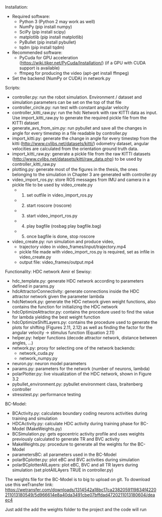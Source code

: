 
Installation:
 * Required software:
   - Python 3 (Python 2 may work as well)
   - NumPy (pip install numpy)
   - SciPy (pip install scipy)
   - matplotlib (pip install matplotlib)
   - PyBullet (pip install pybullet)
   - tqdm (pip install tqdm)
 * Recommended software:
   - PyCuda for GPU acceleration (https://wiki.tiker.net/PyCuda/Installation/) (if a GPU with CUDA support is available)
   - ffmpeg for producing the video (apt-get install ffmpeg)
 * Set the backend (NumPy or CUDA) in network.py

Scripts:
 - controller.py: run the robot simulation. Environment / dataset and simulation parameters can be set on the top of that file
 - controller_circle.py: run test with constant angular velocity
 - controller_kitti_raw.py: run the hdc Network with raw KITTI data as input. Use import_kitti_raw.py to generate the required pickle file from the KITTI dataset
 - generate_avs_from_sim.py: run pybullet and save all the changes in angle for every timestep in a file readable by controller.py
 - import_kitti.py: generate the change in angle for every timestep from the kitti (http://www.cvlibs.net/datasets/kitti/) odometry dataset, angular velocities are calculated from the orientation ground truth data. 
 - import_kitti_raw.py: generate a pickle file from the raw KITTI datasets (http://www.cvlibs.net/datasets/kitti/raw_data.php) to be used by controller_kitti_raw.py
 - plotting.py: generate most of the figures in the thesis, the ones belonging to the simulation in Chapter 3 are generated with controller.py
 - video_import_ros.py: store ROS messages from IMU and camera in a pickle file to be used by video_create.py
   - 1. set outfile in video_import_ros.py
   - 2. start roscore (roscore)
   - 3. start video_import_ros.py 
   - 4. play bagfile (rosbag play bagfile.bag)
   - 5. once bagfile is done, stop roscore
 - video_create.py: run simulation and produce video, 
   - trajectory video in video_frames/input/trajectory.mp4
   - pickle file made with video_import_ros.py is required, set as infile in video_create.py
   - output file: video_frames/output.mp4

Functionality:
HDC network Amir el Sewisy:
 - hdc_template.py: generate HDC network according to parameters defined in params.py
 - hdcAttractorConnectivity: generate connections inside the HDC attractor network given the parameter lambda
 - hdcNetwork.py: generate the HDC network given weight functions, also contains the function for initializing the HDC network
 - hdcOptimizeAttractor.py: contains the procedure used to find the value for lambda yielding the best weight function
 - hdcOptimizeShiftLayers.py: contains the procedure used to generate the plots for shifting (Figures 2.11, 2.12) as well as finding the factor for the angular velocity -> stimulus function (Equation 2.11)
 - helper.py: helper functions (decode attractor network, distance between angles, ...)
 - network.py: proxy for selecting one of the network backends:
   - network_cuda.py
   - network_numpy.py
 - neuron.py: neuron model parameters
 - params.py: parameters for the network (number of neurons, lambda)
 - polarPlotter.py: live visualization of the HDC network, shown in Figure 3.2
 - pybullet_environment.py: pybullet environment class, braitenberg controller
 - stresstest.py: performance testing

BC-Model:
 - BCActivity.py: calculates boundary coding neurons activities during training and simulation 
 - HDCActivity.py: calculate HDC activity during training phase for BC-Model (MakeWeights.py)   
 - BCSimulation.py: gets egocentric activity profile and uses weights previously calculated to generate TR and BVC activity
 - MakeWeights.py: procedure to generate all the weights for the BC-Model 
 - parametersBC: all parameters used in the BC-Model
 - polarBCplotter.py: plot eBC and BVC activities during simulation 
 - polarBCplotterAllLayers: plot eBC, BVC and all TR layers during simulation (set plotAllLAyers TRUE in controller.py)

The weights file for the BC-Model is to big to upload on git. 
To download use this weTransfer link: 
https://wetransfer.com/downloads/1314542a18bc17ca2382059119834f4220211013180549/5d966614e8a40da3491cbe07bffdad4720211013180604/deaec4

Just add the add the weights folder to the project and the code will run
